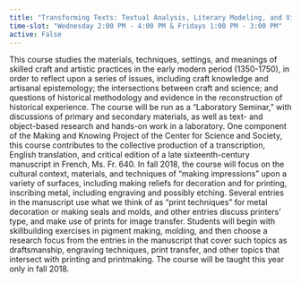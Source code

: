 ```yaml
---
title: "Transforming Texts: Textual Analysis, Literary Modeling, and Visualization"
time-slot: "Wednesday 2:00 PM - 4:00 PM & Fridays 1:00 PM - 3:00 PM"
active: False
---
```


This course studies the materials, techniques, settings, and meanings of skilled craft and artistic practices in the early modern period (1350-1750), in order to reflect upon a series of issues, including craft knowledge and artisanal epistemology; the intersections between craft and science; and questions of historical methodology and evidence in the reconstruction of historical experience. The course will be run as a “Laboratory Seminar,” with discussions of primary and secondary materials, as well as text- and object-based research and hands-on work in a laboratory. One component of the Making and Knowing Project of the Center for Science and Society, this course contributes to the collective production of a transcription, English translation, and critical edition of a late sixteenth-century manuscript in French, Ms. Fr. 640. In fall 2018, the course will focus on the cultural context, materials, and techniques of “making impressions” upon a variety of surfaces, including making reliefs for decoration and for printing, inscribing metal, including engraving and possibly etching. Several entries in the manuscript use what we think of as “print techniques” for metal decoration or making seals and molds, and other entries discuss printers’ type, and make use of prints for image transfer.  Students will begin with skillbuilding exercises in pigment making, molding, and then choose a research focus from the entries in the manuscript that cover such topics as draftsmanship, engraving techniques, print transfer, and other topics that intersect with printing and printmaking. The course will be taught this year only in fall 2018.


